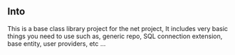 ## Into
This is a base class library project for the net project,
It includes very basic things you need to use such as, generic repo, SQL connection extension, base entity, user providers, etc ...
